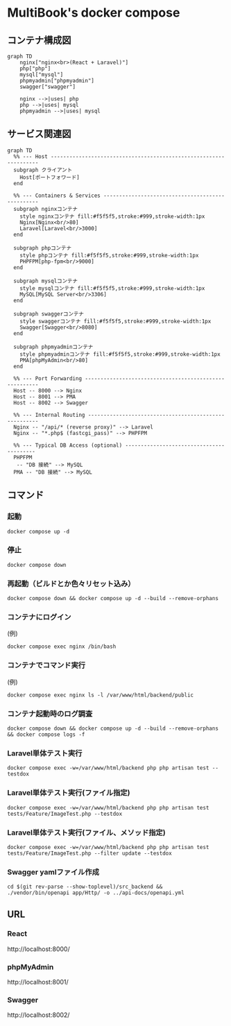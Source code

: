 # MultiBook's docker compose

## コンテナ構成図

```mermaid
graph TD
    nginx["nginx<br>(React + Laravel)"]
    php["php"]
    mysql["mysql"]
    phpmyadmin["phpmyadmin"]
    swagger["swagger"]

    nginx -->|uses| php
    php -->|uses| mysql
    phpmyadmin -->|uses| mysql
```

## サービス関連図

```mermaid
graph TD
  %% --- Host ------------------------------------------------------------------
  subgraph クライアント
    Host[ポートフォワード]
  end

  %% --- Containers & Services -------------------------------------------------
  subgraph nginxコンテナ
    style nginxコンテナ fill:#f5f5f5,stroke:#999,stroke-width:1px
    Nginx[Nginx<br/>80]
    Laravel[Laravel<br/>3000]
  end

  subgraph phpコンテナ
    style phpコンテナ fill:#f5f5f5,stroke:#999,stroke-width:1px
    PHPFPM[php-fpm<br/>9000]
  end

  subgraph mysqlコンテナ
    style mysqlコンテナ fill:#f5f5f5,stroke:#999,stroke-width:1px
    MySQL[MySQL Server<br/>3306]
  end

  subgraph swaggerコンテナ
    style swaggerコンテナ fill:#f5f5f5,stroke:#999,stroke-width:1px
    Swagger[Swagger<br/>8080]
  end

  subgraph phpmyadminコンテナ
    style phpmyadminコンテナ fill:#f5f5f5,stroke:#999,stroke-width:1px
    PMA[phpMyAdmin<br/>80]
  end

  %% --- Port Forwarding -------------------------------------------------------
  Host -- 8000 --> Nginx
  Host -- 8001 --> PMA
  Host -- 8002 --> Swagger

  %% --- Internal Routing ------------------------------------------------------
  Nginx -- "/api/* (reverse proxy)" --> Laravel
  Nginx -- "*.php$ (fastcgi_pass)" --> PHPFPM

  %% --- Typical DB Access (optional) -----------------------------------------
  PHPFPM
   -- "DB 接続" --> MySQL
  PMA -- "DB 接続" --> MySQL
```

## コマンド
### 起動
```
docker compose up -d
```
### 停止
```
docker compose down
```
### 再起動（ビルドとか色々リセット込み）
```
docker compose down && docker compose up -d --build --remove-orphans
```
### コンテナにログイン
(例)
```
docker compose exec nginx /bin/bash
```
### コンテナでコマンド実行
(例)
```
docker compose exec nginx ls -l /var/www/html/backend/public
```
### コンテナ起動時のログ調査
```
docker compose down && docker compose up -d --build --remove-orphans && docker compose logs -f
```
### Laravel単体テスト実行
```
docker compose exec -w=/var/www/html/backend php php artisan test --testdox
```
### Laravel単体テスト実行(ファイル指定)
```
docker compose exec -w=/var/www/html/backend php php artisan test tests/Feature/ImageTest.php --testdox
```
### Laravel単体テスト実行(ファイル、メソッド指定)
```
docker compose exec -w=/var/www/html/backend php php artisan test tests/Feature/ImageTest.php --filter update --testdox
```

### Swagger yamlファイル作成
```
cd $(git rev-parse --show-toplevel)/src_backend && ./vendor/bin/openapi app/Http/ -o ../api-docs/openapi.yml
```

## URL
### React
http://localhost:8000/
### phpMyAdmin
http://localhost:8001/
### Swagger
http://localhost:8002/